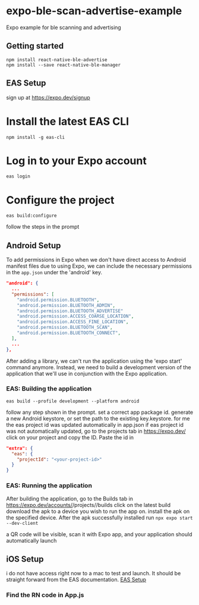 # expo-ble-scan-advertise-example
Expo example for ble scanning and advertising

## Getting started
```
npm install react-native-ble-advertise
npm install --save react-native-ble-manager
```

## EAS Setup
sign up at https://expo.dev/signup

# Install the latest EAS CLI
`npm install -g eas-cli`

# Log in to your Expo account
`eas login`

# Configure the project
`eas build:configure`

follow the steps in the prompt
## Android Setup

To add permissions in Expo when we don't have direct access to Android manifest files due to using Expo, we can include
the necessary permissions in the `app.json` under the 'android' key.

```json
"android": {
  ...
  "permissions": [
    "android.permission.BLUETOOTH",
    "android.permission.BLUETOOTH_ADMIN",
    "android.permission.BLUETOOTH_ADVERTISE"
    "android.permission.ACCESS_COARSE_LOCATION",
    "android.permission.ACCESS_FINE_LOCATION",
    "android.permission.BLUETOOTH_SCAN",
    "android.permission.BLUETOOTH_CONNECT",
  ],
  ...
},
```

After adding a library, we can't run the application using the 'expo start' command anymore. Instead, we need to build
a development version of the application that we'll use in conjunction with the Expo application.

### EAS: Building the application
`eas build --profile development --platform android`

follow any step shown in the prompt. set a correct app package id. generate a new Android keystore, or set the path to the existing key.keystore. for me the eas project id was updated automatically in app.json
if eas project id was not automatically updated, go to the projects tab in https://expo.dev/ click on your project and copy the ID. Paste the id in 
```json
"extra": {
  "eas": {
    "projectId": "<your-project-id>"
  }
}
```
### EAS: Running the application
After building the application, go to the Builds tab in https://expo.dev/accounts/<account-name>/projects/<project-name>/builds click on the latest build download the apk to a device you wish to run the app on.
install the apk on the specified device. After the apk successfully installed run
`npx expo start --dev-client`

a QR code will be visible, scan it with Expo app, and your application should automatically launch
## iOS Setup
i do not have access right now to a mac to test and launch. It should be straight forward from the EAS documentation. [EAS Setup](https://docs.expo.dev/build/setup/)

### Find the RN code in App.js


